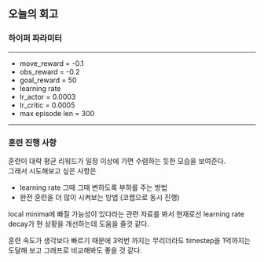 ## 오늘의 회고
### 하이퍼 파라미터
---
- move_reward = -0.1
- obs_reward = -0.2
- goal_reward = 50
- learning rate
- lr_actor = 0.0003
- lr_critic = 0.0005
- max episode len = 300
---
### 훈련 진행 사항
훈련이 대략 평균 리워드가 일정 이상에 가면 수렴하는 듯한 모습을 보여준다.<br>
그래서 시도해보고 싶은 사항은 
- learning rate 그때 그때 변하도록 부하를 주는 방법
- 완전 훈련을 더 많이 시켜보는 방법 (코랩으로 동시 진행)

local minima에 빠질 가능성이 있다라는 관련 자료를 봐서 현재로선 learning rate decay가 현 상황을 개선하는데 도움을 줄것 같다.

훈련 속도가 생각보다 빠르기 때문에 3억번 까지는 무리더라도 timestep을 1억까지는 도달해 보고 그래프로 비교해봐도 좋을 것 같다.
